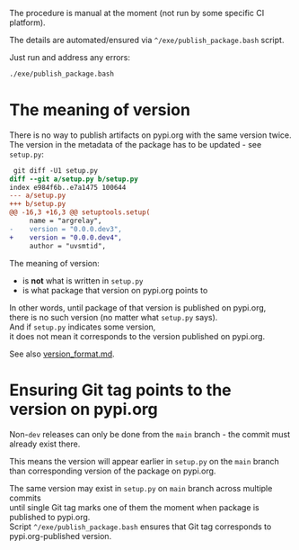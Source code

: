 
The procedure is manual at the moment (not run by some specific CI platform).

The details are automated/ensured via `^/exe/publish_package.bash` script.

Just run and address any errors:

```sh
./exe/publish_package.bash
```

# The meaning of version

There is no way to publish artifacts on pypi.org with the same version twice.<br/>
The version in the metadata of the package has to be updated - see `setup.py`:

```diff
 git diff -U1 setup.py
diff --git a/setup.py b/setup.py
index e984f6b..e7a1475 100644
--- a/setup.py
+++ b/setup.py
@@ -16,3 +16,3 @@ setuptools.setup(
     name = "argrelay",
-    version = "0.0.0.dev3",
+    version = "0.0.0.dev4",
     author = "uvsmtid",
```

The meaning of version:
*   is **not** what is written in `setup.py`
*   is what package that version on pypi.org points to

In other words, until package of that version is published on pypi.org,<br/>
there is no such version (no matter what `setup.py` says).<br/>
And if `setup.py` indicates some version,<br/>
it does not mean it corresponds to the version published on pypi.org.

See also [version_format.md][version_format.md].

# Ensuring Git tag points to the version on pypi.org

Non-`dev` releases can only be done from the `main` branch - the commit must already exist there.

This means the version will appear earlier in `setup.py` on the `main` branch<br/>
than corresponding version of the package on pypi.org.

The same version may exist in `setup.py` on `main` branch across multiple commits<br/>
until single Git tag marks one of them the moment when package is published to pypi.org.<br/>
Script `^/exe/publish_package.bash` ensures that Git tag corresponds to pypi.org-published version.

[version_format.md]: version_format.md

